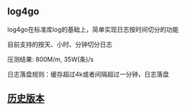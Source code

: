 ## log4go

log4go在标准库log的基础上，简单实现日志按时间切分的功能

目前支持的按天、小时、分钟切分日志

压测结果: 800M/m, 35W(条)/s

日志落盘规则：缓存超过4k或者间隔超过一分钟，日志落盘

## [历史版本](/doc/ChangeLog.md)
